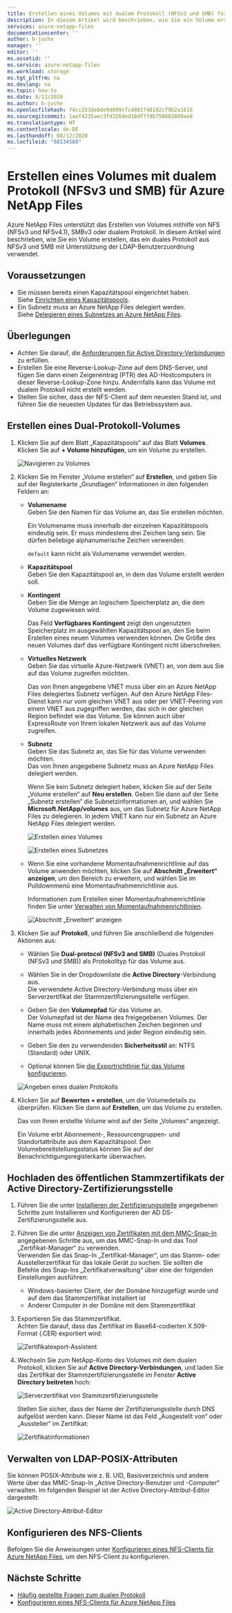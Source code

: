 ```yaml
---
title: Erstellen eines Volumes mit dualem Protokoll (NFSv3 und SMB) für Azure NetApp Files | Microsoft-Dokumentation
description: In diesem Artikel wird beschrieben, wie Sie ein Volume erstellen, das ein duales Protokoll aus NFSv3 und SMB mit Unterstützung der LDAP-Benutzerzuordnung verwendet.
services: azure-netapp-files
documentationcenter: ''
author: b-juche
manager: ''
editor: ''
ms.assetid: ''
ms.service: azure-netapp-files
ms.workload: storage
ms.tgt_pltfrm: na
ms.devlang: na
ms.topic: how-to
ms.date: 8/11/2020
ms.author: b-juche
ms.openlocfilehash: f4cc253de0de9d099cfc4881f48182cf9b2a1616
ms.sourcegitcommit: 1aef4235aec3fd326ded18df7fdb750883809ae8
ms.translationtype: HT
ms.contentlocale: de-DE
ms.lasthandoff: 08/12/2020
ms.locfileid: "88134580"
---
```

# <a name="create-a-dual-protocol-nfsv3-and-smb-volume-for-azure-netapp-files"></a>Erstellen eines Volumes mit dualem Protokoll (NFSv3 und SMB) für Azure NetApp Files

Azure NetApp Files unterstützt das Erstellen von Volumes mithilfe von NFS (NFSv3 und NFSv4.1), SMBv3 oder dualem Protokoll. In diesem Artikel wird beschrieben, wie Sie ein Volume erstellen, das ein duales Protokoll aus NFSv3 und SMB mit Unterstützung der LDAP-Benutzerzuordnung verwendet.  


## <a name="before-you-begin"></a>Voraussetzungen 

* Sie müssen bereits einen Kapazitätspool eingerichtet haben.  
    Siehe [Einrichten eines Kapazitätspools](azure-netapp-files-set-up-capacity-pool.md).   
* Ein Subnetz muss an Azure NetApp Files delegiert werden.  
    Siehe [Delegieren eines Subnetzes an Azure NetApp Files](azure-netapp-files-delegate-subnet.md).

## <a name="considerations"></a>Überlegungen

* Achten Sie darauf, die [Anforderungen für Active Directory-Verbindungen](azure-netapp-files-create-volumes-smb.md#requirements-for-active-directory-connections) zu erfüllen. 
* Erstellen Sie eine Reverse-Lookup-Zone auf dem DNS-Server, und fügen Sie dann einen Zeigereintrag (PTR) des AD-Hostcomputers in dieser Reverse-Lookup-Zone hinzu. Andernfalls kann das Volume mit dualem Protokoll nicht erstellt werden.
* Stellen Sie sicher, dass der NFS-Client auf dem neuesten Stand ist, und führen Sie die neuesten Updates für das Betriebssystem aus.

## <a name="create-a-dual-protocol-volume"></a>Erstellen eines Dual-Protokoll-Volumes

1.  Klicken Sie auf dem Blatt „Kapazitätspools“ auf das Blatt **Volumes**. Klicken Sie auf **+ Volume hinzufügen**, um ein Volume zu erstellen. 

    ![Navigieren zu Volumes](../media/azure-netapp-files/azure-netapp-files-navigate-to-volumes.png) 

2.  Klicken Sie im Fenster „Volume erstellen“ auf **Erstellen**, und geben Sie auf der Registerkarte „Grundlagen“ Informationen in den folgenden Feldern an:   
    * **Volumename**      
        Geben Sie den Namen für das Volume an, das Sie erstellen möchten.   

        Ein Volumename muss innerhalb der einzelnen Kapazitätspools eindeutig sein. Er muss mindestens drei Zeichen lang sein. Sie dürfen beliebige alphanumerische Zeichen verwenden.   

        `default` kann nicht als Volumename verwendet werden.

    * **Kapazitätspool**  
        Geben Sie den Kapazitätspool an, in dem das Volume erstellt werden soll.

    * **Kontingent**  
        Geben Sie die Menge an logischem Speicherplatz an, die dem Volume zugewiesen wird.  

        Das Feld **Verfügbares Kontingent** zeigt den ungenutzten Speicherplatz im ausgewählten Kapazitätspool an, den Sie beim Erstellen eines neuen Volumes verwenden können. Die Größe des neuen Volumes darf das verfügbare Kontingent nicht überschreiten.  

    * **Virtuelles Netzwerk**  
        Geben Sie das virtuelle Azure-Netzwerk (VNET) an, von dem aus Sie auf das Volume zugreifen möchten.  

        Das von Ihnen angegebene VNET muss über ein an Azure NetApp Files delegiertes Subnetz verfügen. Auf den Azure NetApp Files-Dienst kann nur vom gleichen VNET aus oder per VNET-Peering von einem VNET aus zugegriffen werden, das sich in der gleichen Region befindet wie das Volume. Sie können auch über ExpressRoute von Ihrem lokalen Netzwerk aus auf das Volume zugreifen.   

    * **Subnetz**  
        Geben Sie das Subnetz an, das Sie für das Volume verwenden möchten.  
        Das von Ihnen angegebene Subnetz muss an Azure NetApp Files delegiert werden. 
        
        Wenn Sie kein Subnetz delegiert haben, klicken Sie auf der Seite „Volume erstellen“ auf **Neu erstellen**. Geben Sie dann auf der Seite „Subnetz erstellen“ die Subnetzinformationen an, und wählen Sie **Microsoft.NetApp/volumes** aus, um das Subnetz für Azure NetApp Files zu delegieren. In jedem VNET kann nur ein Subnetz an Azure NetApp Files delegiert werden.   
 
        ![Erstellen eines Volumes](../media/azure-netapp-files/azure-netapp-files-new-volume.png)
    
        ![Erstellen eines Subnetzes](../media/azure-netapp-files/azure-netapp-files-create-subnet.png)

    * Wenn Sie eine vorhandene Momentaufnahmenrichtlinie auf das Volume anwenden möchten, klicken Sie auf **Abschnitt „Erweitert“ anzeigen**, um den Bereich zu erweitern, und wählen Sie im Pulldownmenü eine Momentaufnahmenrichtlinie aus. 

        Informationen zum Erstellen einer Momentaufnahmenrichtlinie finden Sie unter [Verwalten von Momentaufnahmenrichtlinien](azure-netapp-files-manage-snapshots.md#manage-snapshot-policies).

        ![Abschnitt „Erweitert“ anzeigen](../media/azure-netapp-files/volume-create-advanced-selection.png)

3. Klicken Sie auf **Protokoll**, und führen Sie anschließend die folgenden Aktionen aus:  
    * Wählen Sie **Dual-protocol (NFSv3 and SMB)** (Duales Protokoll (NFSv3 und SMB)) als Protokolltyp für das Volume aus.   

    * Wählen Sie in der Dropdownliste die **Active Directory**-Verbindung aus.  
    Die verwendete Active Directory-Verbindung muss über ein Serverzertifikat der Stammzertifizierungsstelle verfügen. 

    * Geben Sie den **Volumepfad** für das Volume an.   
    Der Volumepfad ist der Name des freigegebenen Volumes. Der Name muss mit einem alphabetischen Zeichen beginnen und innerhalb jedes Abonnements und jeder Region eindeutig sein.  

    * Geben Sie den zu verwendenden **Sicherheitsstil** an: NTFS (Standard) oder UNIX.

    * Optional können Sie [die Exportrichtlinie für das Volume konfigurieren](azure-netapp-files-configure-export-policy.md).

    ![Angeben eines dualen Protokolls](../media/azure-netapp-files/create-volume-protocol-dual.png)

4. Klicken Sie auf **Bewerten + erstellen**, um die Volumedetails zu überprüfen. Klicken Sie dann auf **Erstellen**, um das Volume zu erstellen.

    Das von Ihnen erstellte Volume wird auf der Seite „Volumes“ angezeigt. 
 
    Ein Volume erbt Abonnement-, Ressourcengruppen- und Standortattribute aus dem Kapazitätspool. Den Volumebereitstellungsstatus können Sie auf der Benachrichtigungsregisterkarte überwachen.

## <a name="upload-active-directory-certificate-authority-public-root-certificate"></a>Hochladen des öffentlichen Stammzertifikats der Active Directory-Zertifizierungsstelle  

1.  Führen Sie die unter [Installieren der Zertifizierungsstelle](https://docs.microsoft.com/windows-server/networking/core-network-guide/cncg/server-certs/install-the-certification-authority) angegebenen Schritte zum Installieren und Konfigurieren der AD DS-Zertifizierungsstelle aus. 

2.  Führen Sie die unter [Anzeigen von Zertifikaten mit dem MMC-Snap-In](https://docs.microsoft.com/dotnet/framework/wcf/feature-details/how-to-view-certificates-with-the-mmc-snap-in) angegebenen Schritte aus, um das MMC-Snap-In und das Tool „Zertifikat-Manager“ zu verwenden.  
    Verwenden Sie das Snap-In „Zertifikat-Manager“, um das Stamm- oder Ausstellerzertifikat für das lokale Gerät zu suchen. Sie sollten die Befehle des Snap-Ins „Zertifikatverwaltung“ über eine der folgenden Einstellungen ausführen:  
    * Windows-basierter Client, der der Domäne hinzugefügt wurde und auf dem das Stammzertifikat installiert ist 
    * Anderer Computer in der Domäne mit dem Stammzertifikat  

3. Exportieren Sie das Stammzertifikat.  
    Achten Sie darauf, dass das Zertifikat im Base64-codierten X.509-Format (.CER) exportiert wird: 

    ![Zertifikatexport-Assistent](../media/azure-netapp-files/certificate-export-wizard.png)

4. Wechseln Sie zum NetApp-Konto des Volumes mit dem dualen Protokoll, klicken Sie auf **Active Directory-Verbindungen**, und laden Sie das Zertifikat der Stammzertifizierungsstelle im Fenster **Active Directory beitreten** hoch:  

    ![Serverzertifikat von Stammzertifizierungsstelle](../media/azure-netapp-files/server-root-ca-certificate.png)

    Stellen Sie sicher, dass der Name der Zertifizierungsstelle durch DNS aufgelöst werden kann. Dieser Name ist das Feld „Ausgestellt von“ oder „Aussteller“ im Zertifikat:  

    ![Zertifikatinformationen](../media/azure-netapp-files/certificate-information.png)

## <a name="manage-ldap-posix-attributes"></a>Verwalten von LDAP-POSIX-Attributen

Sie können POSIX-Attribute wie z. B. UID, Basisverzeichnis und andere Werte über das MMC-Snap-In „Active Directory-Benutzer und -Computer“ verwalten.  Im folgenden Beispiel ist der Active Directory-Attribut-Editor dargestellt:  

![Active Directory-Attribut-Editor](../media/azure-netapp-files/active-directory-attribute-editor.png) 


## <a name="configure-the-nfs-client"></a>Konfigurieren des NFS-Clients 

Befolgen Sie die Anweisungen unter [Konfigurieren eines NFS-Clients für Azure NetApp Files](configure-nfs-clients.md), um den NFS-Client zu konfigurieren.  

## <a name="next-steps"></a>Nächste Schritte  

* [Häufig gestellte Fragen zum dualen Protokoll](azure-netapp-files-faqs.md#dual-protocol-faqs)
* [Konfigurieren eines NFS-Clients für Azure NetApp Files](configure-nfs-clients.md) 
